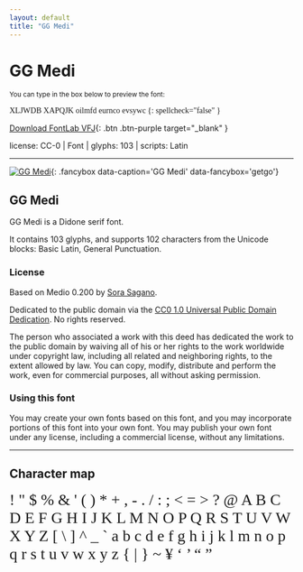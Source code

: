 ```yaml
---
layout: default
title: "GG Medi"
---
```


# GG Medi

<small>You can type in the box below to preview the font:</small>

<div contenteditable="true" class="texteditor" style="font-family: 'GG Medi';">
XLJWDB XAPQJK oilmfd eurnco evsywc
{: spellcheck="false" }
</div>

[Download FontLab VFJ](https://downgit.github.io/#/home?url=https://github.com/fontlabcom/getgo-fonts/blob/main/getgo-fonts/cc0/medi/medi.vfj){: .btn .btn-purple target="_blank" }

license: CC-0 \| Font \| glyphs: 103 \| scripts: Latin

---


[![GG Medi](../illustrations/medi.png)](../illustrations/medi.png){: .fancybox data-caption='GG Medi' data-fancybox='getgo'}


## GG Medi

GG Medi is a Didone serif font.

It contains 103 glyphs, and supports 102 characters from the Unicode blocks: Basic Latin, General Punctuation.

### License

Based on Medio 0.200 by [Sora Sagano](http://dotcolon.net/font/medio).

Dedicated to the public domain via the [CC0 1.0 Universal Public Domain Dedication](https://creativecommons.org/publicdomain/zero/1.0/). No rights reserved.

The person who associated a work with this deed has dedicated the work to the public domain by waiving all of his or her rights to the work worldwide under copyright law, including all related and neighboring rights, to the extent allowed by law. You can copy, modify, distribute and perform the work, even for commercial purposes, all without asking permission.

### Using this font

You may create your own fonts based on this font, and you may incorporate portions of this font into your own font. You may publish your own font under any license, including a commercial license, without any limitations.



---

## Character map

<div style="font-family: 'GG Medi'; font-size: 2em;">
! " $ % & ' ( ) * + , - . / : ; < = > ? @ A B C D E F G H I J K L M N O P Q R S T U V W X Y Z [ \ ] ^ _ ` a b c d e f g h i j k l m n o p q r s t u v w x y z { | } ~ ¥ ‘ ’ “ ”
</div>

